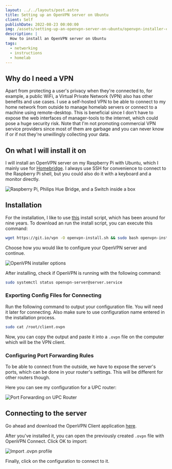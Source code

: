 ```yaml
---
layout: ../../layouts/post.astro
title: Setting up an OpenVPN server on Ubuntu
client: Self
publishDate: 2022-08-23 00:00:00
img: /assets/setting-up-an-openvpn-server-on-ubuntu/openvpn-installer-console.png
description: |
  How to install an OpenVPN server on Ubuntu
tags:
  - networking
  - instructions
  - homelab
---
```


## Why do I need a VPN

Apart from protecting a user's privacy when they're connected to, for example, a public WiFi, a Virtual Private Network (VPN) also has other benefits and use cases. I use a self-hosted VPN to be able to connect to my home network from outside to manage homelab servers or connect to a machine using remote-desktop. This is beneficial since I don't have to expose the web interfaces of manager-tools to the internet, which could pose a huge security risk.
Note that I'm not promoting commercial VPN service providers since most of them are garbage and you can never know if or if not they're unwillingly collecting your data.

## On what I will install it on

I will install an OpenVPN server on my Raspberry Pi with Ubuntu, which I mainly use for [Homebridge](https://homebridge.io/). I always use SSH for convenience to connect to the Raspberry Pi shell, but you could also do it with a keyboard and a monitor directly.

![Raspberry Pi, Philips Hue Bridge, and a Switch inside a box](/assets/setting-up-an-openvpn-server-on-ubuntu/overview-cable-box.jpg)

## Installation

For the installation, I like to use [this](https://github.com/Nyr/openvpn-install) install script, which has been around for nine years. To download an run the install script, you can execute this command:

```bash
wget https://git.io/vpn -O openvpn-install.sh && sudo bash openvpn-install.sh
```

Choose how you would like to configure your OpenVPN server and continue.

![OpenVPN installer options](/assets/setting-up-an-openvpn-server-on-ubuntu/openvpn-installer-console.png)

After installing, check if OpenVPN is running with the following command:

```bash
sudo systemctl status openvpn-server@server.service
```

### Exporting Config Files for Connecting

Run the following command to output your configuration file. You will need it later for connecting. Also make sure to use configuration name entered in the installation process.

```bash
sudo cat /root/client.ovpn
```

Now, you can copy the output and paste it into a `.ovpn` file on the computer which will be the VPN client.

### Configuring Port Forwarding Rules

To be able to connect from the outside, we have to expose the server's ports, which can be done in your router's settings. This will be different for other routers though.

Here you can see my configuration for a UPC router:

![Port Forwarding on UPC Router](/assets/setting-up-an-openvpn-server-on-ubuntu/upc-port-forwarding-rules.png)

## Connecting to the server

Go ahead and download the OpenVPN Client application [here](https://openvpn.net/vpn-client/).

After you've installed it, you can open the previously created `.ovpn` file with OpenVPN Connect. Click OK to import:

![Import .ovpn profile](/assets/setting-up-an-openvpn-server-on-ubuntu/openvpn-connect-import.png)

Finally, click on the configuration to connect to it.
